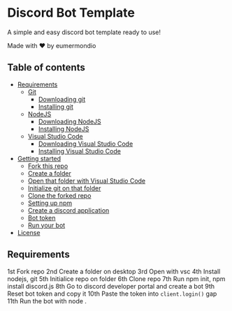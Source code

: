 # Discord Bot Template

A simple and easy discord bot template ready to use!

Made with ❤ by eumermondio

## Table of contents

- [Requirements](#Requirements)
    * [Git](#Git)
        + [Downloading git](#Downloading-git)
        + [Installing git](#Installing-git)
    * [NodeJS](#NodeJS)
        + [Downloading NodeJS](#Downloading-NodeJS)
        + [Installing NodeJS](#Installing-NodeJS)
    * [Visual Studio Code](#Visual-Studio-Code)
        + [Downloading Visual Studio Code](#Downloading-Visual-Studio-Code)
        + [Installing Visual Studio Code](#Installing-Visual-Studio-Code)
- [Getting started](#Getting-started)
    * [Fork this repo](#Fork-this-repo)
    * [Create a folder](#Create-a-folder)
    * [Open that folder with Visual Studio Code](#Open-that-folder-with-Visual-Studio-Code)
    * [Initialize git on that folder](#Initialize-git-on-that-folder)
    * [Clone the forked repo](#Clone-the-forked-repo)
    * [Setting up npm](#Setting-up-npm)
    * [Create a discord application](#Create-a-discord-application)
    * [Bot token](#Bot-token)
    * [Run your bot](#Run-your-bot)
- [License](#license)

## Requirements

1st Fork repo
2nd Create a folder on desktop
3rd Open with vsc
4th Install nodejs, git
5th Initialice repo on folder
6th Clone repo
7th Run npm init, npm install discord.js
8th Go to discord developer portal and create a bot
9th Reset bot token and copy it
10th Paste the token into `client.login()` gap
11th Run the bot with node .